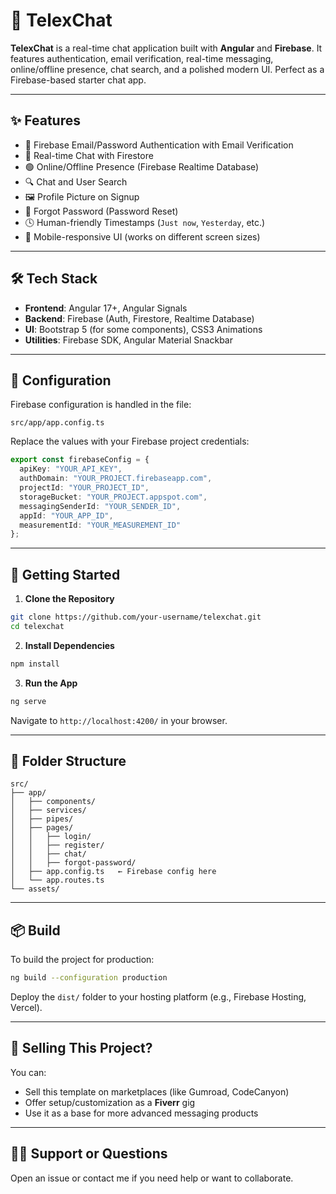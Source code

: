 # 💬 TelexChat

**TelexChat** is a real-time chat application built with **Angular** and **Firebase**. It features authentication, email verification, real-time messaging, online/offline presence, chat search, and a polished modern UI. Perfect as a Firebase-based starter chat app.

---

## ✨ Features

- 🔐 Firebase Email/Password Authentication with Email Verification
- 💬 Real-time Chat with Firestore
- 🟢 Online/Offline Presence (Firebase Realtime Database)
- 🔍 Chat and User Search
- 🖼️ Profile Picture on Signup
- 📩 Forgot Password (Password Reset)
- 🕓 Human-friendly Timestamps (`Just now`, `Yesterday`, etc.)
- 📱 Mobile-responsive UI (works on different screen sizes)

---

## 🛠️ Tech Stack

- **Frontend**: Angular 17+, Angular Signals
- **Backend**: Firebase (Auth, Firestore, Realtime Database)
- **UI**: Bootstrap 5 (for some components), CSS3 Animations
- **Utilities**: Firebase SDK, Angular Material Snackbar

---

## 🔧 Configuration

Firebase configuration is handled in the file:

```
src/app/app.config.ts
```

Replace the values with your Firebase project credentials:

```ts
export const firebaseConfig = {
  apiKey: "YOUR_API_KEY",
  authDomain: "YOUR_PROJECT.firebaseapp.com",
  projectId: "YOUR_PROJECT_ID",
  storageBucket: "YOUR_PROJECT.appspot.com",
  messagingSenderId: "YOUR_SENDER_ID",
  appId: "YOUR_APP_ID",
  measurementId: "YOUR_MEASUREMENT_ID"
};
```

---

## 🚀 Getting Started

1. **Clone the Repository**

```bash
git clone https://github.com/your-username/telexchat.git
cd telexchat
```

2. **Install Dependencies**

```bash
npm install
```

3. **Run the App**

```bash
ng serve
```

Navigate to `http://localhost:4200/` in your browser.

---

## 📁 Folder Structure

```
src/
├── app/
│   ├── components/
│   ├── services/
│   ├── pipes/
│   ├── pages/
│   │   ├── login/
│   │   ├── register/
│   │   ├── chat/
│   │   ├── forgot-password/
│   ├── app.config.ts   ← Firebase config here
│   └── app.routes.ts
└── assets/
```

---

## 📦 Build

To build the project for production:

```bash
ng build --configuration production
```

Deploy the `dist/` folder to your hosting platform (e.g., Firebase Hosting, Vercel).

---

## 🛒 Selling This Project?

You can:

- Sell this template on marketplaces (like Gumroad, CodeCanyon)
- Offer setup/customization as a **Fiverr** gig
- Use it as a base for more advanced messaging products

---

## 🙋‍♂️ Support or Questions

Open an issue or contact me if you need help or want to collaborate.

